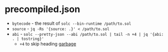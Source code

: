 # precompiled.json

* `bytecode` - the result of `solc --bin-runtime /path/to.sol`
* `source` - `jq -Rs '{source: .}' < /path/to.sol`
* `abi` - `solc --pretty-json --abi /path/to.sol | tail -n +4 | jq '{abi: . | tostring}'`
  - `+4` to skip heading [garbage](https://github.com/ethereum/solidity/issues/10275)

